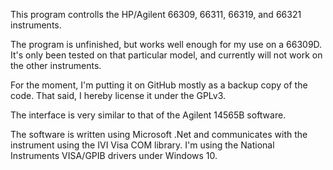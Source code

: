 This program controlls the HP/Agilent 66309, 66311, 66319, and 66321 instruments.

The program is unfinished, but works well enough for my use on a 66309D. It's only been
tested on that particular model, and currently will not work on the other instruments.

For the moment, I'm putting it on GitHub mostly as a backup copy of the code. That said, I hereby license it under the GPLv3.

The interface is very similar to that of the Agilent 14565B software.

The software is written using Microsoft .Net and communicates with the instrument using the IVI Visa COM library. I'm using the National Instruments VISA/GPIB drivers under Windows 10.

